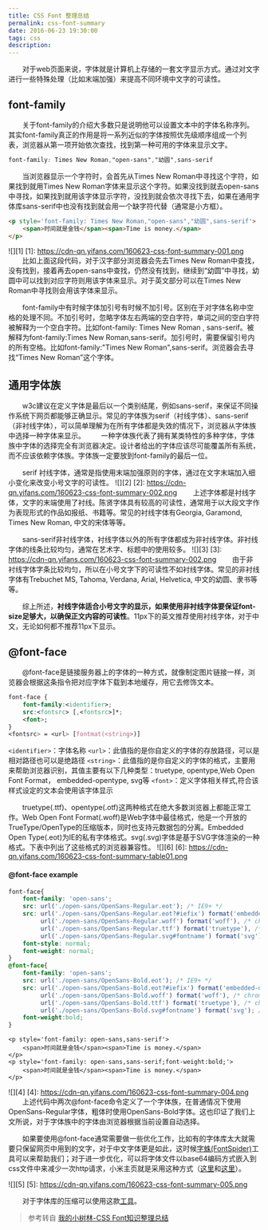 ```yaml
---
title: CSS Font 整理总结
permalink: css-font-summary
date: 2016-06-23 19:30:00
tags: css
description:
---
```


&emsp;&emsp;对于web页面来说，字体就是计算机上存储的一套文字显示方式。通过对文字进行一些特殊处理（比如末端加强）来提高不同环境中文字的可读性。

<!-- more -->

## font-family
&emsp;&emsp;关于font-family的介绍大多数只是说明他可以设置文本中的字体名称序列。其实font-family真正的作用是将一系列近似的字体按照优先级顺序组成一个列表，浏览器从第一项开始依次查找，找到第一种可用的字体来显示文字。
``` css
font-family: Times New Roman,"open-sans","幼圆",sans-serif
```
&emsp;&emsp;当浏览器显示一个字符时，会首先从Times New Roman中寻找这个字符，如果找到就用Times New Roman字体来显示这个字符。如果没找到就去open-sans中寻找，如果找到就用该字体显示字符，没找到就会依次寻找下去，如果在通用字体库sans-serif中也没有找到就会用一个缺字符代替（通常是小方框）。
``` html
<p style='font-family: Times New Roman,"open-sans","幼圆",sans-serif'>
    <span>时间就是金钱</span><span>Time is money.</span>
</p>
```
![][1]
[1]: https://cdn-qn.yifans.com/160623-css-font-summary-001.png
&emsp;&emsp;比如上面这段代码，对于汉字部分浏览器会先去Times New Roman中查找，没有找到，接着再去open-sans中查找，仍然没有找到，继续到“幼圆”中寻找，幼圆中可以找到对应字符则用该字体来显示。对于英文部分可以在Times New Roman中寻找则会用该字体来显示。

&emsp;&emsp;font-family中有时候字体加引号有时候不加引号。区别在于对字体名称中空格的处理不同。不加引号时，忽略字体左右两端的空白字符，单词之间的空白字符被解释为一个空白字符。比如font-family:   Times   New   Roman   , sans-serif。被解释为font-family:Times New Roman,sans-serif。加引号时，需要保留引号内的所有空格。比如font-family:"Times    New Roman",sans-serif。浏览器会去寻找“Times   New Roman”这个字体。

## 通用字体族
&emsp;&emsp;w3c建议在定义字体是最后以一个类别结尾，例如sans-serif，来保证不同操作系统下网页都能够正确显示。常见的字体族为serif（衬线字体）、sans-serif（非衬线字体），可以简单理解为在所有字体都是失效的情况下，浏览器从字体族中选择一种字体来显示。
&emsp;&emsp;一种字体族代表了拥有某类特性的多种字体，字体族中字体的选择完全有浏览器决定。设计者给出的字体应该尽可能覆盖所有系统，而不应该依赖字体族。字体族一定要放到font-family的最后一位。

&emsp;&emsp;serif 衬线字体，通常是指使用末端加强原则的字体，通过在文字末端加入细小变化来改变小号文字的可读性。
![][2]
[2]: https://cdn-qn.yifans.com/160623-css-font-summary-002.png
&emsp;&emsp;上述字体都是衬线字体，文字的末端使用了衬线。陈贤字体具有较高的可读性，通常用于以大段文字作为表现形式的作品如报纸、书籍等。常见的衬线字体有Georgia, Garamond, Times New Roman, 中文的宋体等等。

&emsp;&emsp;sans-serif非衬线字体，衬线字体以外的所有字体都成为非衬线字体。非衬线字体的线条比较均匀，通常在艺术字、标题中的使用较多。
![][3]
[3]: https://cdn-qn.yifans.com/160623-css-font-summary-002.png
&emsp;&emsp;由于非衬线字体字条比较均匀，所以在小号文字下的可读性不如衬线字体。常见的非衬线字体有Trebuchet MS, Tahoma, Verdana, Arial, Helvetica, 中文的幼圆、隶书等等。

&emsp;&emsp;综上所述，**衬线字体适合小号文字的显示，如果使用非衬线字体要保证font-size足够大，以确保正文内容的可读性**。11px下的英文推荐使用衬线字体，对于中文，无论如何都不推荐11px下显示。

## @font-face
&emsp;&emsp;@font-face是链接服务器上的字体的一种方式，就像制定图片链接一样，浏览器会根据这条指令把对应字体下载到本地缓存，用它去修饰文本。
``` css
font-face {
    font-family:<identifier>;
    src:<fontsrc> [,<fontsrc>]*;
    <font>;
}
<fontsrc> = <url> [fontmat(<string>)]
```
`<identifier>`：字体名称
`<url>`：此值指的是你自定义的字体的存放路径，可以是相对路径也可以是绝路径
`<string>`：此值指的是你自定义的字体的格式，主要用来帮助浏览器识别，其值主要有以下几种类型：truetype, opentype,Web Open Font Format， embedded-opentype, svg等
`<font>`：定义字体相关样式,符合该样式设定的文本会使用该字体显示

&emsp;&emsp;truetype(.ttf)、opentype(.otf)这两种格式在绝大多数浏览器上都能正常工作。Web Open Font Format(.woff)是Web字体中最佳格式，他是一个开放的TrueType/OpenType的压缩版本，同时也支持元数据包的分离。Embedded Open Type(.eot)为IE的私有字体格式。svg(.svg)字体是基于SVG字体渲染的一种格式。下表中列出了这些格式的浏览器兼容性。
![][6]
[6]: https://cdn-qn.yifans.com/160623-css-font-summary-table01.png

#### @font-face example
```css
font-face{
    font-family: 'open-sans';
    src: url('./open-sans/OpenSans-Regular.eot'); /* IE9+ */
    src: url('./open-sans/OpenSans-Regular.eot?#iefix') format('embedded-opentype'), /* IE6-IE8 */
         url('./open-sans/OpenSans-Regular.woff') format('woff'), /* chrome、firefox */
         url('./open-sans/OpenSans-Regular.ttf') format('truetype'), /* chrome、firefox、opera、Safari, Android, iOS 4.2+*/
         url('./open-sans/OpenSans-Regular.svg#fontname') format('svg'); /* iOS 4.1- */
    font-style: normal;
    font-weight: normal;
}
@font-face{
    font-family: 'open-sans';
    src: url('./open-sans/OpenSans-Bold.eot'); /* IE9+ */
    src: url('./open-sans/OpenSans-Bold.eot?#iefix') format('embedded-opentype'), /* IE6-IE8 */
         url('./open-sans/OpenSans-Bold.woff') format('woff'), /* chrome、firefox */
         url('./open-sans/OpenSans-Bold.ttf') format('truetype'), /* chrome、firefox、opera、Safari, Android, iOS 4.2+*/
         url('./open-sans/OpenSans-Bold.svg#fontname') format('svg'); /* iOS 4.1- */
    font-weight:bold;
}
```

```
<p style='font-family: open-sans,sans-serif'>
    <span>时间就是金钱</span><span>Time is money.</span>
</p>
<p style='font-family: open-sans,sans-serif;font-weight:bold;'>
    <span>时间就是金钱</span><span>Time is money.</span>
</p>
```
![][4]
[4]: https://cdn-qn.yifans.com/160623-css-font-summary-004.png
&emsp;&emsp;上述代码中两次@font-face命令定义了一个字体族，在普通情况下使用OpenSans-Regular字体，粗体时使用OpenSans-Bold字体。这也印证了我们上文所说，对于字体族中的字体由浏览器根据当前设置自动选择。

&emsp;&emsp;如果要使用@font-face通常需要做一些优化工作，比如有的字体库太大就需要只保留网页中用到的文字，对于中文字体更是如此，这时候[字蛛(FontSpider)](http://font-spider.org/)工具可以来帮助我们；对于进一步优化，可以将字体文件以base64编码方式嵌入到css文件中来减少一次http请求，小米主页就是采用这种方式（[这里](http://www.mi.com/minote/)和[这里](http://www.mi.com/css/webfont/product-minote-overall.min.css)）。

![][5]
[5]: https://cdn-qn.yifans.com/160623-css-font-summary-005.png

&emsp;&emsp;对于字体库的压缩可以使用这款[工具](https://www.fontsquirrel.com/tools/webfont-generator)。


> 参考转自 [我的小树林-CSS Font知识整理总结](http://www.cnblogs.com/dojo-lzz/p/4375347.html)
